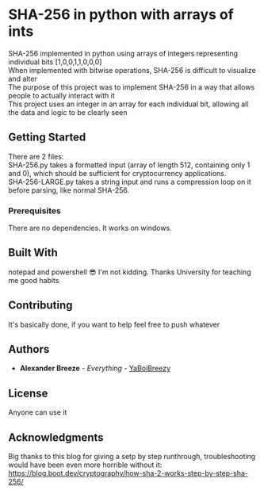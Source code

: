 # SHA-256 in python with arrays of ints

SHA-256 implemented in python using arrays of integers representing individual bits [1,0,0,1,1,0,0,0]<br/>
When implemented with bitwise operations, SHA-256 is difficult to visualize and alter <br/>
The purpose of this project was to implement SHA-256 in a way that allows people to actually interact with it <br/>
This project uses an integer in an array for each individual bit, allowing all the data and logic to be clearly seen

## Getting Started

There are 2 files:<br/>
SHA-256.py takes a formatted input (array of length 512, containing only 1 and 0), which should be sufficient for cryptocurrency applications.<br/>
SHA-256-LARGE.py takes a string input and runs a compression loop on it before parsing, like normal SHA-256.

### Prerequisites

There are no dependencies. It works on windows.<br/>

## Built With

notepad and powershell 😎
I'm not kidding. Thanks University for teaching me good habits

## Contributing

It's basically done, if you want to help feel free to push whatever

## Authors

* **Alexander Breeze** - *Everything* - [YaBoiBreezy](https://github.com/YaBoiBreezy)

## License

Anyone can use it

## Acknowledgments

Big thanks to this blog for giving a setp by step runthrough, troubleshooting would have been even more horrible without it: <br/>
https://blog.boot.dev/cryptography/how-sha-2-works-step-by-step-sha-256/
